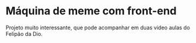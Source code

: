 # Máquina de meme com front-end
Projeto muito interessante, que pode acompanhar em duas video aulas do Felipão da Dio.
